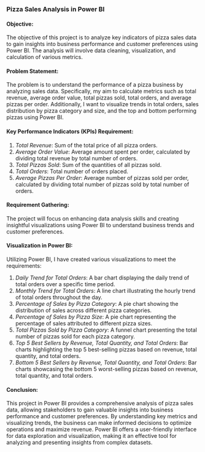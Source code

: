 ### Pizza Sales Analysis in Power BI

#### Objective:
The objective of this project is to analyze key indicators of pizza sales data to gain insights into business performance and customer preferences using Power BI. The analysis will involve data cleaning, visualization, and calculation of various metrics.

#### Problem Statement:
The problem is to understand the performance of a pizza business by analyzing sales data. Specifically, my aim to calculate metrics such as total revenue, average order value, total pizzas sold, total orders, and average pizzas per order. Additionally, I want to visualize trends in total orders, sales distribution by pizza category and size, and the top and bottom performing pizzas using Power BI.

#### Key Performance Indicators (KPIs) Requirement:
1. *Total Revenue*: Sum of the total price of all pizza orders.
2. *Average Order Value*: Average amount spent per order, calculated by dividing total revenue by total number of orders.
3. *Total Pizzas Sold*: Sum of the quantities of all pizzas sold.
4. *Total Orders*: Total number of orders placed.
5. *Average Pizzas Per Order*: Average number of pizzas sold per order, calculated by dividing total number of pizzas sold by total number of orders.

#### Requirement Gathering:
The project will focus on enhancing data analysis skills and creating insightful visualizations using Power BI to understand business trends and customer preferences.

#### Visualization in Power BI:
Utilizing Power BI, I have created various visualizations to meet the requirements:

1. *Daily Trend for Total Orders*: A bar chart displaying the daily trend of total orders over a specific time period.
2. *Monthly Trend for Total Orders*: A line chart illustrating the hourly trend of total orders throughout the day.
3. *Percentage of Sales by Pizza Category*: A pie chart showing the distribution of sales across different pizza categories.
4. *Percentage of Sales by Pizza Size*: A pie chart representing the percentage of sales attributed to different pizza sizes.
5. *Total Pizzas Sold by Pizza Category*: A funnel chart presenting the total number of pizzas sold for each pizza category.
6. *Top 5 Best Sellers by Revenue, Total Quantity, and Total Orders*: Bar charts highlighting the top 5 best-selling pizzas based on revenue, total quantity, and total orders.
7. *Bottom 5 Best Sellers by Revenue, Total Quantity, and Total Orders*: Bar charts showcasing the bottom 5 worst-selling pizzas based on revenue, total quantity, and total orders.

#### Conclusion:
This project in Power BI provides a comprehensive analysis of pizza sales data, allowing stakeholders to gain valuable insights into business performance and customer preferences. By understanding key metrics and visualizing trends, the business can make informed decisions to optimize operations and maximize revenue. Power BI offers a user-friendly interface for data exploration and visualization, making it an effective tool for analyzing and presenting insights from complex datasets.
